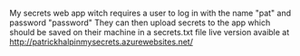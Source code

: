My secrets web app witch requires a user to log in with the name "pat" and password "password"
They can then upload secrets to the app which should be saved on their machine in a secrets.txt file
live version avaible at http://patrickhalpinmysecrets.azurewebsites.net/